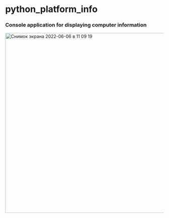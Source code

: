 # python_platform_info
### Console application for displaying computer information

<img width="573" alt="Снимок экрана 2022-06-06 в 11 09 19" src="https://user-images.githubusercontent.com/66907532/172121686-9d8e2dfa-0b47-4894-bd47-9bc78bf7b7a6.png">
